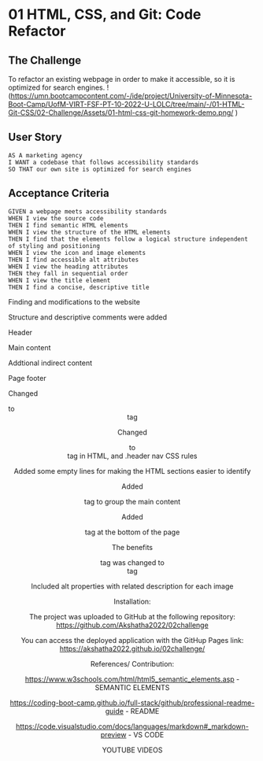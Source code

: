 # 01 HTML, CSS, and Git: Code Refactor

## The Challenge
To refactor an existing webpage in order to make it accessible, so it is optimized for search engines.
!(https://umn.bootcampcontent.com/-/ide/project/University-of-Minnesota-Boot-Camp/UofM-VIRT-FSF-PT-10-2022-U-LOLC/tree/main/-/01-HTML-Git-CSS/02-Challenge/Assets/01-html-css-git-homework-demo.png/ )



## User Story

```
AS A marketing agency
I WANT a codebase that follows accessibility standards
SO THAT our own site is optimized for search engines
```

## Acceptance Criteria

```
GIVEN a webpage meets accessibility standards
WHEN I view the source code
THEN I find semantic HTML elements
WHEN I view the structure of the HTML elements
THEN I find that the elements follow a logical structure independent of styling and positioning
WHEN I view the icon and image elements
THEN I find accessible alt attributes
WHEN I view the heading attributes
THEN they fall in sequential order
WHEN I view the title element
THEN I find a concise, descriptive title
```


Finding and modifications to the website

Structure and descriptive comments were added

Header

Main content

Addtional indirect content

Page footer

Changed <div>  to <header> tag

Changed <div>  to <nav> tag in HTML, and .header nav CSS rules

Added some empty lines for making the HTML sections easier to identify

Added <main> tag to group the main content

Added <footer> tag at the bottom of the page

The benefits <div> tag was changed to <aside> tag

Included alt properties with related description for each image


Installation:

The project was uploaded to GitHub at the following repository: https://github.com/Akshatha2022/02challenge

You can access the deployed application with the GitHup Pages link: https://akshatha2022.github.io/02challenge/


References/ Contribution:

https://www.w3schools.com/html/html5_semantic_elements.asp - SEMANTIC ELEMENTS

https://coding-boot-camp.github.io/full-stack/github/professional-readme-guide - README

https://code.visualstudio.com/docs/languages/markdown#_markdown-preview - VS CODE

YOUTUBE VIDEOS